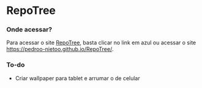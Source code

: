 # RepoTree

### Onde acessar?
Para acessar o site [RepoTree](https://pedroo-nietoo.github.io/RepoTree/), basta clicar no link em azul ou acessar o site https://pedroo-nietoo.github.io/RepoTree/.

### To-do
- Criar wallpaper para tablet e arrumar o de celular

